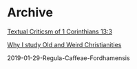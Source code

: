 # Archive


[Textual Criticsm of 1 Corinthians 13:3](https://allenwilson.github.io/textual-criticism-1-corinthians/)

[Why I study Old and Weird Christianities](https://allenwilson.github.io/why-I-study-old-and-weird-Christianities/)


2019-01-29-Regula-Caffeae-Fordhamensis